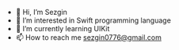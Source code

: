 - 👋 Hi, I’m Sezgin
- 👀 I’m interested in Swift programming language
- 🌱 I’m currently learning UIKit 
- 📫 How to reach me sezgin0776@gmail.com

<!---
SezginCiftci/SezginCiftci is a ✨ special ✨ repository because its `README.md` (this file) appears on your GitHub profile.
You can click the Preview link to take a look at your changes.
--->

